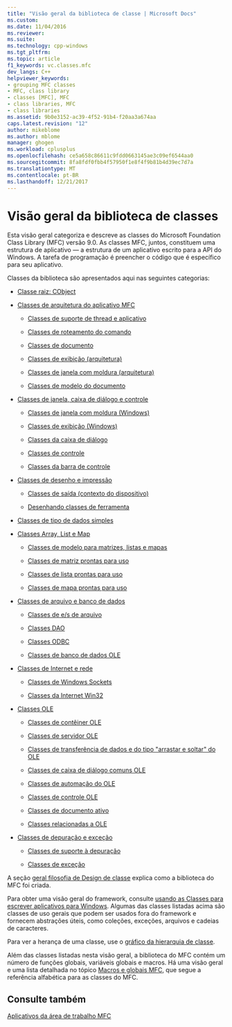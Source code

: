 ```yaml
---
title: "Visão geral da biblioteca de classe | Microsoft Docs"
ms.custom: 
ms.date: 11/04/2016
ms.reviewer: 
ms.suite: 
ms.technology: cpp-windows
ms.tgt_pltfrm: 
ms.topic: article
f1_keywords: vc.classes.mfc
dev_langs: C++
helpviewer_keywords:
- grouping MFC classes
- MFC, class library
- classes [MFC], MFC
- class libraries, MFC
- class libraries
ms.assetid: 9b0e3152-ac39-4f52-91b4-f20aa3a674aa
caps.latest.revision: "12"
author: mikeblome
ms.author: mblome
manager: ghogen
ms.workload: cplusplus
ms.openlocfilehash: ce5a658c86611c9fdd0663145ae3c09ef6544aa0
ms.sourcegitcommit: 8fa8fdf0fbb4f57950f1e8f4f9b81b4d39ec7d7a
ms.translationtype: MT
ms.contentlocale: pt-BR
ms.lasthandoff: 12/21/2017
---
```

# <a name="class-library-overview"></a>Visão geral da biblioteca de classes
Esta visão geral categoriza e descreve as classes do Microsoft Foundation Class Library (MFC) versão 9.0. As classes MFC, juntos, constituem uma estrutura de aplicativo — a estrutura de um aplicativo escrito para a API do Windows. A tarefa de programação é preencher o código que é específico para seu aplicativo.  
  
 Classes da biblioteca são apresentados aqui nas seguintes categorias:  
  
-   [Classe raiz: CObject](../mfc/root-class-cobject.md)  
  
-   [Classes de arquitetura do aplicativo MFC](../mfc/mfc-application-architecture-classes.md)  
  
    -   [Classes de suporte de thread e aplicativo](../mfc/application-and-thread-support-classes.md)  
  
    -   [Classes de roteamento do comando](../mfc/command-routing-classes.md)  
  
    -   [Classes de documento](../mfc/document-classes.md)  
  
    -   [Classes de exibição (arquitetura)](../mfc/view-classes-architecture.md)  
  
    -   [Classes de janela com moldura (arquitetura)](../mfc/frame-window-classes-architecture.md)  
  
    -   [Classes de modelo do documento](../mfc/document-template-classes.md)  
  
-   [Classes de janela, caixa de diálogo e controle](../mfc/window-dialog-and-control-classes.md)  
  
    -   [Classes de janela com moldura (Windows)](../mfc/frame-window-classes-windows.md)  
  
    -   [Classes de exibição (Windows)](../mfc/view-classes-windows.md)  
  
    -   [Classes da caixa de diálogo](../mfc/dialog-box-classes.md)  
  
    -   [Classes de controle](../mfc/control-classes.md)  
  
    -   [Classes da barra de controle](../mfc/control-bar-classes.md)  
  
-   [Classes de desenho e impressão](../mfc/drawing-and-printing-classes.md)  
  
    -   [Classes de saída (contexto do dispositivo)](../mfc/output-device-context-classes.md)  
  
    -   [Desenhando classes de ferramenta](../mfc/drawing-tool-classes.md)  
  
-   [Classes de tipo de dados simples](../mfc/simple-data-type-classes.md)  
  
-   [Classes Array, List e Map](../mfc/array-list-and-map-classes.md)  
  
    -   [Classes de modelo para matrizes, listas e mapas](../mfc/template-classes-for-arrays-lists-and-maps.md)  
  
    -   [Classes de matriz prontas para uso](../mfc/ready-to-use-array-classes.md)  
  
    -   [Classes de lista prontas para uso](../mfc/ready-to-use-list-classes.md)  
  
    -   [Classes de mapa prontas para uso](../mfc/ready-to-use-map-classes.md)  
  
-   [Classes de arquivo e banco de dados](../mfc/file-and-database-classes.md)  
  
    -   [Classes de e/s de arquivo](../mfc/file-i-o-classes.md)  
  
    -   [Classes DAO](../mfc/dao-classes.md)  
  
    -   [Classes ODBC](../mfc/odbc-classes.md)  
  
    -   [Classes de banco de dados OLE](../mfc/ole-db-classes.md)  
  
-   [Classes de Internet e rede](../mfc/internet-and-networking-classes.md)  
  
    -   [Classes de Windows Sockets](../mfc/windows-sockets-classes.md)  
  
    -   [Classes da Internet Win32](../mfc/win32-internet-classes.md)  
  
-   [Classes OLE](../mfc/ole-classes.md)  
  
    -   [Classes de contêiner OLE](../mfc/ole-container-classes.md)  
  
    -   [Classes de servidor OLE](../mfc/ole-server-classes.md)  
  
    -   [Classes de transferência de dados e do tipo "arrastar e soltar" do OLE](../mfc/ole-drag-and-drop-and-data-transfer-classes.md)  
  
    -   [Classes de caixa de diálogo comuns OLE](../mfc/ole-common-dialog-classes.md)  
  
    -   [Classes de automação do OLE](../mfc/ole-automation-classes.md)  
  
    -   [Classes de controle OLE](../mfc/ole-control-classes.md)  
  
    -   [Classes de documento ativo](../mfc/active-document-classes.md)  
  
    -   [Classes relacionadas a OLE](../mfc/ole-related-classes.md)  
  
-   [Classes de depuração e exceção](../mfc/debugging-and-exception-classes.md)  
  
    -   [Classes de suporte à depuração](../mfc/debugging-support-classes.md)  
  
    -   [Classes de exceção](../mfc/exception-classes.md)  
  
 A seção [geral filosofia de Design de classe](../mfc/general-class-design-philosophy.md) explica como a biblioteca do MFC foi criada.  
  
 Para obter uma visão geral do framework, consulte [usando as Classes para escrever aplicativos para Windows](../mfc/using-the-classes-to-write-applications-for-windows.md). Algumas das classes listadas acima são classes de uso gerais que podem ser usados fora do framework e fornecem abstrações úteis, como coleções, exceções, arquivos e cadeias de caracteres.  
  
 Para ver a herança de uma classe, use o [gráfico da hierarquia de classe](../mfc/hierarchy-chart.md).  
  
 Além das classes listadas nesta visão geral, a biblioteca do MFC contém um número de funções globais, variáveis globais e macros. Há uma visão geral e uma lista detalhada no tópico [Macros e globais MFC](../mfc/reference/mfc-macros-and-globals.md), que segue a referência alfabética para as classes do MFC.  
  
## <a name="see-also"></a>Consulte também  
 [Aplicativos da área de trabalho MFC](../mfc/mfc-desktop-applications.md)

